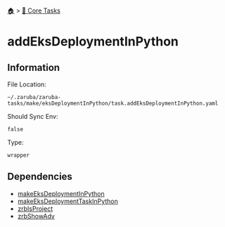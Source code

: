 <!--startTocHeader-->
[🏠](../README.md) > [🥝 Core Tasks](README.md)
# addEksDeploymentInPython
<!--endTocHeader-->

## Information

File Location:

    ~/.zaruba/zaruba-tasks/make/eksDeploymentInPython/task.addEksDeploymentInPython.yaml

Should Sync Env:

    false

Type:

    wrapper


## Dependencies

* [makeEksDeploymentInPython](makeEksDeploymentInPython.md)
* [makeEksDeploymentTaskInPython](makeEksDeploymentTaskInPython.md)
* [zrbIsProject](zrbIsProject.md)
* [zrbShowAdv](zrbShowAdv.md)